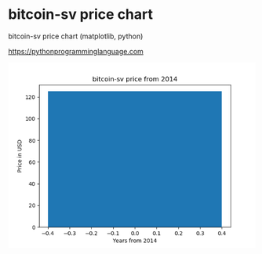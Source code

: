 # bitcoin-sv price chart 

bitcoin-sv price chart (matplotlib, python)

https://pythonprogramminglanguage.com

<img src='chart.png'>
